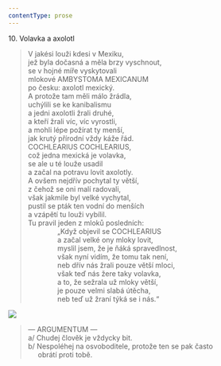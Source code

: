 ```yaml
---
contentType: prose
---
```


10\. Volavka a axolotl

> V jakési louži kdesi v Mexiku,  
> jež byla dočasná a měla brzy vyschnout,  
> se v hojné míře vyskytovali  
> mlokové AMBYSTOMA MEXICANUM  
> po česku: axolotl mexický.  
> A protože tam měli málo žrádla,  
> uchýlili se ke kanibalismu  
> a jedni axolotli žrali druhé,  
> a kteří žrali víc, víc vyrostli,  
> a mohli lépe požírat ty menší,  
> jak krutý přírodní vždy káže řád.  
> COCHLEARIUS COCHLEARIUS,  
> což jedna mexická je volavka,  
> se ale u té louže usadil  
> a začal na potravu lovit axolotly.  
> A ovšem nejdřív pochytal ty větší,  
> z čehož se oni malí radovali,  
> však jakmile byl velké vychytal,  
> pustil se pták ten vodní do menších  
> a vzápětí tu louži vybílil.  
> Tu pravil jeden z mloků posledních:  
>                „Když objevil se COCHLEARIUS  
>                a začal velké ony mloky lovit,  
>                myslil jsem, že je ňáká spravedlnost,  
>                však nyní vidím, že tomu tak není,  
>                neb dřív nás žrali pouze větší mloci,  
>                však teď nás žere taky volavka,  
>                a to, že sežrala už mloky větší,  
>                je pouze velmi slabá útěcha,  
>                neb teď už žraní týká se i nás.“

![](../Images/010.jpg)

> — ARGUMENTUM —  
> a/ Chudej člověk je vždycky bit.  
> b/ Nespoléhej na osvoboditele, protože ten se pak často  
>      obrátí proti tobě.
